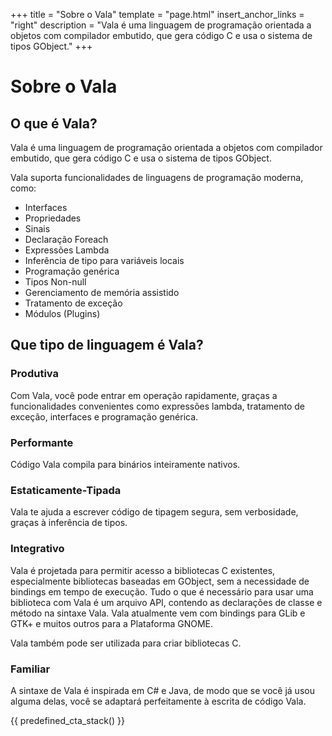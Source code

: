 +++
title = "Sobre o Vala"
template = "page.html"
insert_anchor_links = "right"
description = "Vala é uma linguagem de programação orientada a objetos com compilador embutido, que gera código C e usa o sistema de tipos GObject."
+++

<h1>Sobre o Vala</h1>

## O que é Vala?

Vala é uma linguagem de programação orientada a objetos com compilador embutido, que gera código C e usa o sistema de tipos GObject.

Vala suporta funcionalidades de linguagens de programação moderna, como:

- Interfaces
- Propriedades
- Sinais
- Declaração Foreach
- Expressões Lambda
- Inferência de tipo para variáveis locais
- Programação genérica
- Tipos Non-null
- Gerenciamento de memória assistido
- Tratamento de exceção
- Módulos (Plugins)

## Que tipo de linguagem é Vala?

### Produtiva

Com Vala, você pode entrar em operação rapidamente, graças a funcionalidades convenientes como expressões lambda, tratamento de exceção, interfaces e programação genérica.

### Performante

Código Vala compila para binários inteiramente nativos.

### Estaticamente-Tipada

Vala te ajuda a escrever código de tipagem segura, sem verbosidade, graças à inferência de tipos.

### Integrativo

Vala é projetada para permitir acesso a bibliotecas C existentes, especialmente bibliotecas baseadas em GObject, sem a necessidade de bindings em tempo de execução. Tudo o que é necessário para usar uma biblioteca com Vala é um arquivo API, contendo as declarações de classe e método na sintaxe Vala. Vala atualmente vem com bindings para GLib e GTK+ e muitos outros para a Plataforma GNOME.

Vala também pode ser utilizada para criar bibliotecas C.

### Familiar

A sintaxe de Vala é inspirada em C# e Java, de modo que se você já usou alguma delas, você se adaptará perfeitamente à escrita de código Vala.

{{ predefined_cta_stack() }}
